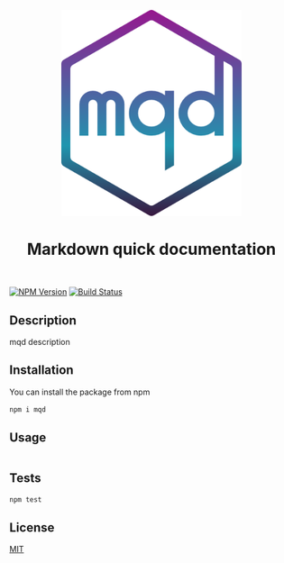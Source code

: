 <p align="center">
  <img src="/mqd.png" width="320" alt="mqd">
</p>
<h1 align="center">Markdown quick documentation</h1>
<br>

[![NPM Version][npm-image]][npm-url]
[![Build Status][travis-image]][travis-url]

## Description
mqd description

## Installation

You can install the package from npm

```bash
npm i mqd
```

## Usage

```bash

```

## Tests

```
npm test
```

## License
[MIT](LICENSE)

[npm-image]: https://img.shields.io/npm/v/mqd.svg?style=flat-square
[npm-url]: https://npmjs.org/package/mqd

[travis-image]: https://img.shields.io/travis/lacodda/mqd/master.svg?style=flat-square
[travis-url]: https://travis-ci.org/lacodda/mqd